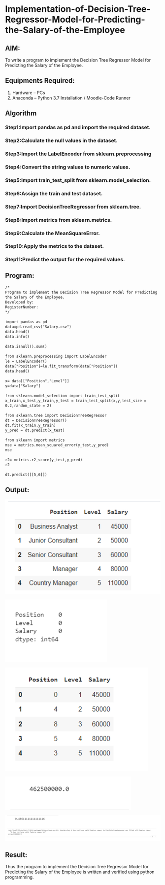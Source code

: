 # Implementation-of-Decision-Tree-Regressor-Model-for-Predicting-the-Salary-of-the-Employee

## AIM:
To write a program to implement the Decision Tree Regressor Model for Predicting the Salary of the Employee.

## Equipments Required:
1. Hardware – PCs
2. Anaconda – Python 3.7 Installation / Moodle-Code Runner

## Algorithm
 ### Step1:Import pandas as pd and import the required dataset.

### Step2:Calculate the null values in the dataset.

### Step3:Import the LabelEncoder from sklearn.preprocessing

### Step4:Convert the string values to numeric values.

### Step5:Import train_test_split from sklearn.model_selection.

### Step6:Assign the train and test dataset.

### Step7:Import DecisionTreeRegressor from sklearn.tree.

### Step8:Import metrics from sklearn.metrics.

### Step9:Calculate the MeanSquareError.

### Step10:Apply the metrics to the dataset.

### Step11:Predict the output for the required values.

## Program:
```
/*
Program to implement the Decision Tree Regressor Model for Predicting the Salary of the Employee.
Developed by: 
RegisterNumber:  
*/

import pandas as pd
data=pd.read_csv("Salary.csv")
data.head()
data.info()

data.isnull().sum()

from sklearn.preprocessing import LabelEncoder
le = LabelEncoder()
data["Position"]=le.fit_transform(data["Position"])
data.head()

x= data[["Position","Level"]]
y=data["Salary"]

from sklearn.model_selection import train_test_split
x_train,x_test,y_train,y_test = train_test_split(x,y,test_size = 0.2,random_state = 2)

from sklearn.tree import DecisionTreeRegressor
dt = DecisionTreeRegressor()
dt.fit(x_train,y_train)
y_pred = dt.predict(x_test)

from sklearn import metrics
mse = metrics.mean_squared_error(y_test,y_pred)
mse

r2= metrics.r2_score(y_test,y_pred)
r2

dt.predict([[5,6]])

```
## Output:

![output](./x1.png)

![output](./x2.png)

![output](./x3.png)

![output](./x4.png)

![output](./x5.png)

## Result:
Thus the program to implement the Decision Tree Regressor Model for Predicting the Salary of the Employee is written and verified using python programming.
